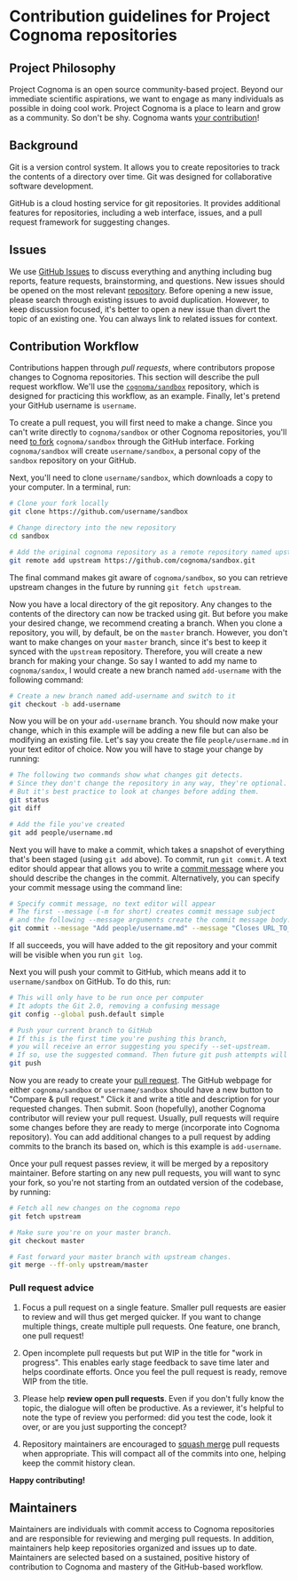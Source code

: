 # Contribution guidelines for Project Cognoma repositories

## Project Philosophy

Project Cognoma is an open source community-based project.
Beyond our immediate scientific aspirations, we want to engage as many individuals as possible in doing cool work.
Project Cognoma is a place to learn and grow as a community.
So don't be shy.
Cognoma wants [your contribution](https://opensource.guide/how-to-contribute/ "How to Contribute to Open Source · Open Source Guides")!

## Background

Git is a version control system.
It allows you to create repositories to track the contents of a directory over time.
Git was designed for collaborative software development.

GitHub is a cloud hosting service for git repositories.
It provides additional features for repositories, including a web interface, issues, and a pull request framework for suggesting changes.

## Issues

We use [GitHub Issues](https://guides.github.com/features/issues/) to discuss everything and anything including bug reports, feature requests, brainstorming, and questions.
New issues should be opened on the most relevant [repository](https://github.com/cognoma "Repositories of the Cognoma Organization").
Before opening a new issue, please search through existing issues to avoid duplication.
However, to keep discussion focused, it's better to open a new issue than divert the topic of an existing one.
You can always link to related issues for context.

## Contribution Workflow

Contributions happen through _pull requests_, where contributors propose changes to Cognoma repositories.
This section will describe the pull request workflow.
 We'll use the [`cognoma/sandbox`](https://github.com/cognoma/sandbox) repository, which is designed for practicing this workflow, as an example.
Finally, let's pretend your GitHub username is `username`.

To create a pull request, you will first need to make a change.
Since you can't write directly to `cognoma/sandbox` or other Cognoma repositories, you'll need [to fork](https://help.github.com/articles/fork-a-repo/) `cognoma/sandbox` through the GitHub interface.
Forking `cognoma/sandbox` will create `username/sandbox`, a personal copy of the `sandbox` repository on your GitHub.

Next, you'll need to clone `username/sandbox`, which downloads a copy to your computer.
In a terminal, run:

```sh
# Clone your fork locally
git clone https://github.com/username/sandbox

# Change directory into the new repository
cd sandbox

# Add the original cognoma repository as a remote repository named upstream
git remote add upstream https://github.com/cognoma/sandbox.git
```

The final command makes git aware of `cognoma/sandbox`, so you can retrieve upstream changes in the future by running `git fetch upstream`.

Now you have a local directory of the git repository.
Any changes to the contents of the directory can now be tracked using git.
But before you make your desired change, we recommend creating a branch.
When you clone a repository, you will, by default, be on the `master` branch.
However, you don't want to make changes on your `master` branch, since it's best to keep it synced with the `upstream` repository.
Therefore, you will create a new branch for making your change.
So say I wanted to add my name to `cognoma/sandox`, I would create a new branch named `add-username` with the following command:

```sh
# Create a new branch named add-username and switch to it
git checkout -b add-username
```

Now you will be on your `add-username` branch.
You should now make your change, which in this example will be adding a new file but can also be modifying an existing file.
Let's say you create the file `people/username.md` in your text editor of choice.
Now you will have to stage your change by running:

```sh
# The following two commands show what changes git detects.
# Since they don't change the repository in any way, they're optional.
# But it's best practice to look at changes before adding them.
git status
git diff

# Add the file you've created
git add people/username.md
```

Next you will have to make a commit, which takes a snapshot of everything that's been staged (using `git add` above).
To commit, run `git commit`.
A text editor should appear that allows you to write a [commit message](https://chris.beams.io/posts/git-commit/) where you should describe the changes in the commit.
Alternatively, you can specify your commit message using the command line:

```sh
# Specify commit message, no text editor will appear
# The first --message (-m for short) creates commit message subject
# and the following --message arguments create the commit message body.
git commit --message "Add people/username.md" --message "Closes URL_TO_GITHUB_ISSUE"
```

If all succeeds, you will have added to the git repository and your commit will be visible when you run `git log`.

Next you will push your commit to GitHub, which means add it to `username/sandbox` on GitHub.
To do this, run:

```sh
# This will only have to be run once per computer
# It adopts the Git 2.0, removing a confusing message
git config --global push.default simple

# Push your current branch to GitHub
# If this is the first time you're pushing this branch,
# you will receive an error suggesting you specify --set-upstream.
# If so, use the suggested command. Then future git push attempts will work.
git push
```

Now you are ready to create your [pull request](https://help.github.com/articles/about-pull-requests/).
The GitHub webpage for either `cognoma/sandbox` or `username/sandbox` should have a new button to "Compare & pull request." Click it and write a title and description for your requested changes.
Then submit.
Soon (hopefully), another Cognoma contributor will review your pull request.
Usually, pull requests will require some changes before they are ready to merge (incorporate into Cognoma repository).
You can add additional changes to a pull request by adding commits to the branch its based on, which is this example is `add-username`.

Once your pull request passes review, it will be merged by a repository maintainer.
Before starting on any new pull requests, you will want to sync your fork, so you're not starting from an outdated version of the codebase, by running:

```sh
# Fetch all new changes on the cognoma repo
git fetch upstream

# Make sure you're on your master branch.
git checkout master

# Fast forward your master branch with upstream changes.
git merge --ff-only upstream/master
```

### Pull request advice

1. Focus a pull request on a single feature.
Smaller pull requests are easier to review and will thus get merged quicker.
If you want to change multiple things, create multiple pull requests.
One feature, one branch, one pull request!

2. Open incomplete pull requests but put WIP in the title for "work in progress".
This enables early stage feedback to save time later and helps coordinate efforts.
Once you feel the pull request is ready, remove WIP from the title.

3. Please help **review open pull requests**.
Even if you don't fully know the topic, the dialogue will often be productive.
As a reviewer, it's helpful to note the type of review you performed: did you test the code, look it over, or are you just supporting the concept?

4. Repository maintainers are encouraged to [squash merge](https://help.github.com/articles/about-pull-request-merges/#squash-and-merge-your-pull-request-commits) pull requests when appropriate.
This will compact all of the commits into one, helping keep the commit history clean.

**Happy contributing!**

## Maintainers

Maintainers are individuals with commit access to Cognoma repositories and are responsible for reviewing and merging pull requests.
In addition, maintainers help keep repositories organized and issues up to date.
Maintainers are selected based on a sustained, positive history of contribution to Cognoma and mastery of the GitHub-based workflow.
